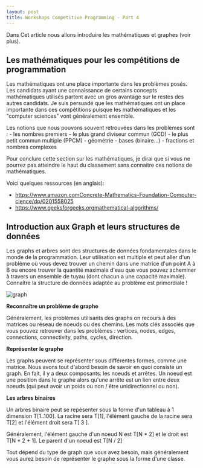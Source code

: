 ```yaml
---
layout: post
title: Workshops Competitive Programming - Part 4
---
```


Dans Cet article nous allons introduire les mathématiques et graphes (voir plus).

## Les mathématiques pour les compétitions de programmation

Les mathématiques ont une place importante dans les problèmes posés.
Les candidats ayant une connaissance de certains concepts mathématiques utilisés partent avec un gros avantage sur le restes des autres candidats.
Je suis persuadé que les mathématiques ont un place importante dans ces compétitions puisque les mathématiques et les "computer sciences" vont généralement ensemble.

Les notions que nous pouvons souvent retrouvées dans les problèmes sont :
    - les nombres premiers
    - le plus grand diviseur commun (GCD)
    - le plus petit commun multiple (PPCM)
    - géométrie
    - bases (binaire...)
    - fractions et nombres complexes

Pour conclure cette section sur les mathématiques, je dirai que si vous ne pourrez pas atteindre le haut du classement sans connaitre ces notions de mathématiques.

Voici quelques ressources (en anglais):   
- https://www.amazon.comConcrete-Mathematics-Foundation-Computer-cience/dp/0201558025   
- https://www.geeksforgeeks.orgmathematical-algorithms/

## Introduction aux Graph et leurs structures de données

Les graphs et arbres sont des structures de données fondamentales dans le monde de la programmation.
Leur utilisation est multiple et peut aller d'un problème où vous devez trouver un chemin dans une matrice d'un point A à B ou encore trouver la quantité maximale d'eau que vous pouvez acheminer à travers un ensemble de tuyau (dont chacun a une capacité maximale).
Connaître la structure de données adaptée au problème est primordiale !

![graph](https://upload.wikimedia.org/wikipedia/commons/thumb/d/d0/Arbre_binaire_ordonne.svg/1200px-Arbre_binaire_ordonne.svg.png)

**Reconnaître un problème de graphe**   

Généralement, les problèmes utilisants des graphs on recours à des matrices ou réseau de noeuds ou des chemins.
Les mots clés associés que vous pouvez retrouver dans les problèmes : vertices, nodes, edges, connections, connectivity, paths, cycles, direction.

**Représenter le graphe**   

Les graphs peuvent se représenter sous différentes formes, comme une matrice.
Nous avons tout d'abord besoin de savoir en quoi consiste un graph. En fait, il y a deux composants: les noeuds et arrêtes. Un noeud est une position dans le graphe alors qu'une arrête est un lien entre deux noeuds (qui peut avoir un poids ou non / être unidirectionnel ou non).

**Les arbres binaires**   

Un arbres binaire peut se repésenter sous la forme d'un tableau à 1 dimension T[1..100].
La racine sera T[1], l'élément gauche de la racine sera T[2] et l'élément droit sera T[ 3 ].

Généralement, l'élément gauche d'un noeud N est T[N * 2] et le droit est T[N * 2 + 1].
Le parent d'un noeud est T[N / 2]

Tout dépend du type de graph que vous avez besoin, mais généralement vous aurez besoin de représenter le graphe sous la forme d'une classe.

